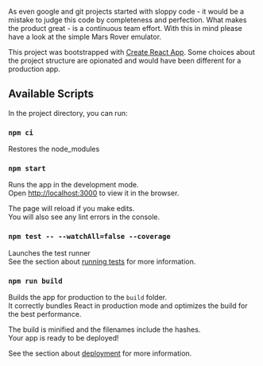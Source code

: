 As even google and git projects started with sloppy code - it would be a mistake to judge this code by completeness and perfection. What makes the product great - is a continuous team effort. With this in mind please have a look at the simple Mars Rover emulator.

This project was bootstrapped with [Create React App](https://github.com/facebook/create-react-app). Some choices about the project structure are opionated and would have been different for a production app.

## Available Scripts

In the project directory, you can run:

### `npm ci`

Restores the node_modules

### `npm start`

Runs the app in the development mode.<br />
Open [http://localhost:3000](http://localhost:3000) to view it in the browser.

The page will reload if you make edits.<br />
You will also see any lint errors in the console.

### `npm test -- --watchAll=false --coverage`

Launches the test runner <br />
See the section about [running tests](https://facebook.github.io/create-react-app/docs/running-tests) for more information.

### `npm run build`

Builds the app for production to the `build` folder.<br />
It correctly bundles React in production mode and optimizes the build for the best performance.

The build is minified and the filenames include the hashes.<br />
Your app is ready to be deployed!

See the section about [deployment](https://facebook.github.io/create-react-app/docs/deployment) for more information.

